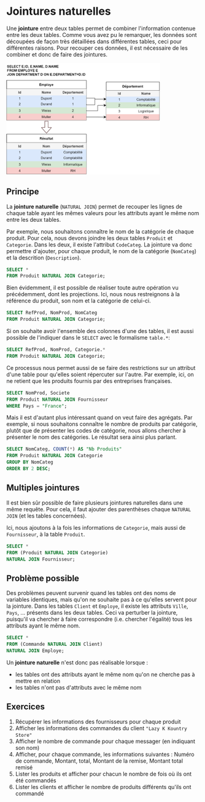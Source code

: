 # Jointures naturelles


Une **jointure** entre deux tables permet de combiner l'information contenue entre les deux tables. Comme vous avez pu le remarquer, les données sont découpées de façon très détaillées dans différentes tables, ceci pour différentes raisons. Pour recouper ces données, il est nécessaire de les combiner et donc de faire des jointures.

<img src="../assets/jointures.png" alt="jointures" style="width:400px;"/>


## Principe

La **jointure naturelle** (`NATURAL JOIN`) permet de recouper les lignes de chaque table ayant les mêmes valeurs pour les attributs ayant le même nom entre les deux tables.

Par exemple, nous souhaitons connaître le nom de la catégorie de chaque produit. Pour cela, nous devons joindre les deux tables `Produit` et `Categorie`. Dans les deux, il existe l'attribut `CodeCateg`. La jointure va donc permettre d'ajouter, pour chaque produit, le nom de la catégorie (`NomCateg`) et la descrition (`Description`).

```sql
SELECT *
FROM Produit NATURAL JOIN Categorie;
```

Bien évidemment, il est possible de réaliser toute autre opération vu précédemment, dont les projections. Ici, nous nous restreignons à la référence du produit, son nom et la catégorie de celui-ci.

```sql
SELECT RefProd, NomProd, NomCateg
FROM Produit NATURAL JOIN Categorie;
```

Si on souhaite avoir l'ensemble des colonnes d'une des tables, il est aussi possible de l'indiquer dans le `SELECT` avec le formalisme `table.*`: 

```sql
SELECT RefProd, NomProd, Categorie.*
FROM Produit NATURAL JOIN Categorie;
```

Ce processus nous permet aussi de se faire des restrictions sur un attribut d'une table pour qu'elles soient répercuter sur l'autre. Par exemple, ici, on ne retient que les produits fournis par des entreprises françaises.

```sql
SELECT NomProd, Societe
FROM Produit NATURAL JOIN Fournisseur
WHERE Pays = "France";
```

Mais il est d'autant plus intéressant quand on veut faire des agrégats. Par exemple, si nous souhaitons connaître le nombre de produits par catégorie, plutôt que de présenter les codes de catégorie, nous allons chercher à présenter le nom des catégories. Le résultat sera ainsi plus parlant.

```sql
SELECT NomCateg, COUNT(*) AS "Nb Produits"
FROM Produit NATURAL JOIN Categorie
GROUP BY NomCateg
ORDER BY 2 DESC;
```


## Multiples jointures

Il est bien sûr possible de faire plusieurs jointures naturelles dans une même requête. Pour cela, il faut ajouter des parenthèses chaque `NATURAL JOIN` (et les tables concernées).

Ici, nous ajoutons à la fois les informations de `Categorie`, mais aussi de `Fournisseur`, à la table `Produit`.

```sql
SELECT *
FROM (Produit NATURAL JOIN Categorie) 
NATURAL JOIN Fournisseur;
```


## Problème possible

Des problèmes peuvent survenir quand les tables ont des noms de variables identiques, mais qu'on ne souhaite pas à ce qu'elles servent pour la jointure. Dans les tables `Client` et `Employe`, il existe les attributs `Ville`, `Pays`, ... présents dans les deux tables. Ceci va perturber la jointure, puisqu'il va chercher à faire correspondre (i.e. chercher l'égalité) tous les attributs ayant le même nom.

```sql
SELECT *
FROM (Commande NATURAL JOIN Client) 
NATURAL JOIN Employe;
```

Un **jointure naturelle** n'est donc pas réalisable lorsque :

- les tables ont des attributs ayant le même nom qu'on ne cherche pas à mettre en relation
- les tables n'ont pas d'attributs avec le même nom

## Exercices

1. Récupérer les informations des fournisseurs pour chaque produit
1. Afficher les informations des commandes du client `"Lazy K Kountry Store"`
1. Afficher le nombre de commande pour chaque messager (en indiquant son nom)
1. Afficher, pour chaque commande, les informations suivantes : Numéro de commande, Montant, total, Montant de la remise, Montant total remisé
1. Lister les produits et afficher pour chacun le nombre de fois où ils ont été commandés
1. Lister les clients et afficher le nombre de produits différents qu'ils ont commandé